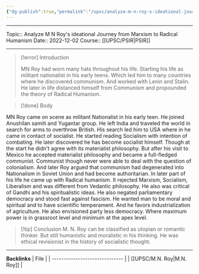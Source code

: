 ```yaml
---
{"dg-publish":true,"permalink":"/upsc/analyze-m-n-roy-s-ideational-journey-from-marxism-to-radical-humanism/"}
---
```


----
Topic:: Analyze M N Roy's ideational Journey from Marxism to Radical Humanism
Date:: 2022-12-02
Course:: [[UPSC/PSIR\|PSIR]] 

----
>[!error] Introduction 
>
>MN Roy had worn many hats throughout  his life. Starting his life as militant nationalist in his early teens. Which led him to many countries where he discovered communism. And worked with Lenin and Stalin. He later in life distanced himself from Communism and propounded the theory of Radical Humanism. 

>[!done] Body 

MN Roy came on scene as militant Nationalist in his early teen. He joined Anushilan samiti and Yugantar group. He left India and traveled the world in search for arms to overthrow British. His search led him to USA where in he came in contact of socialist. 
He started reading Socialism with intention of combating. He later discovered he has become socialist himself. 
Though at the start he didn't agree with its materialist philosophy. But after his visit to Mexico he accepted materialist philosophy and became a full-fledged communist. 
Communist though never were able to deal with the question of colonialism. And later Roy argued that communism had degenerated into Nationalism in Soviet Union and had become authoritarian. 
In later part of his life he came up with Radical humanism. It rejected Marxism, Socialism, Liberalism and was different from Vedantic philosophy. He also was critical of Gandhi and his spiritualistic ideas. 
He also negated parliamentary democracy and stood fast against fascism. 
He wanted man to be moral and spiritual and to have scientific temperament. And he favors industrialization of agriculture.  He also envisioned party less democracy. Where maximum power is in grassroot level and minimum at the apex level. 

>[!tip] Conclusion 
M. N. Roy can be classified as utopian or romantic thinker. But still humanistic and moralistic in his thinking. He was ethical revisionist in the history of socialistic thought.



---
**Backlinks**
| File                           |
| ------------------------------ |
| [[UPSC/M.N. Roy\|M.N. Roy]] |



